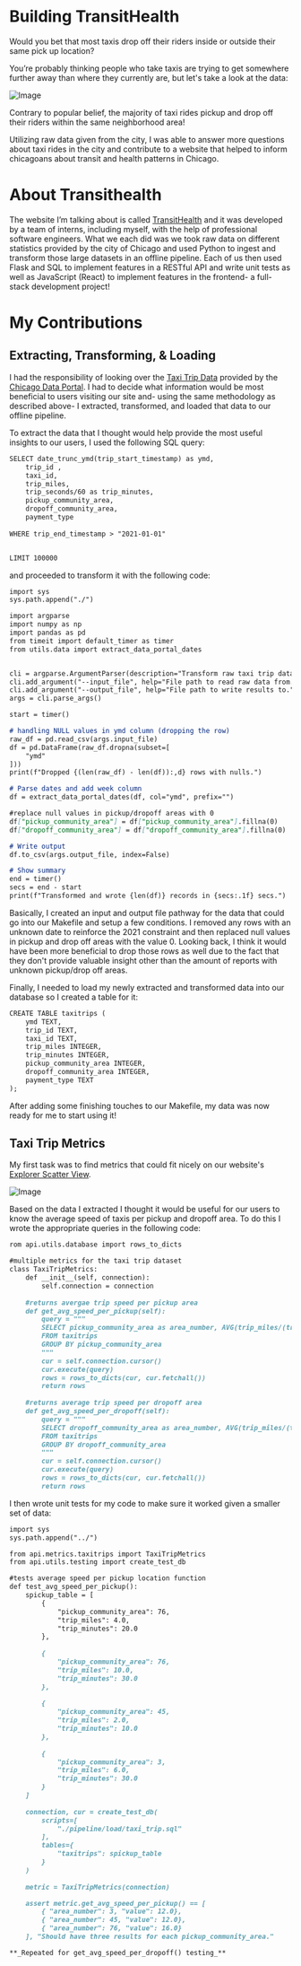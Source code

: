 # Building TransitHealth

Would you bet that most taxis drop off their riders inside or outside their same pick up location?

You’re probably thinking people who take taxis are trying to get somewhere further away than where they currently are, but let's take a look at the data:

![Image](https://i.ibb.co/1JphCYR/taxisnip.jpg)

Contrary to popular belief, the majority of taxi rides pickup and drop off their riders within the same neighborhood area! 

Utilizing raw data given from the city, I was able to answer more questions about taxi rides in the city and contribute to a website that helped to inform chicagoans about transit and health patterns in Chicago.

# About Transithealth

The website I’m talking about is called [TransitHealth](https://scarletstudio.github.io/transithealth ) and it was developed by a team of interns, including myself, with the help of professional software engineers. What we each did was we took raw data on different statistics provided by the city of Chicago and used Python to ingest and transform those large datasets in an offline pipeline. Each of us then used Flask and SQL to implement features in a RESTful API and write unit tests as well as JavaScript (React) to implement features in the frontend- a full-stack development project!

# My Contributions

## Extracting, Transforming, & Loading
I had the responsibility of looking over the [Taxi Trip Data](https://data.cityofchicago.org/Transportation/Taxi-Trips/wrvz-psew) provided by the [Chicago Data Portal](https://data.cityofchicago.org/). I had to decide what information would be most beneficial to users visiting our site and- using the same methodology as described above- I extracted, transformed, and loaded that data to our offline pipeline.

To extract the data that I thought would help provide the most useful insights to our users, I used the following SQL query:
```markdown
SELECT date_trunc_ymd(trip_start_timestamp) as ymd, 
    trip_id , 
    taxi_id, 
    trip_miles, 
    trip_seconds/60 as trip_minutes,
    pickup_community_area,
    dropoff_community_area,
    payment_type
    
WHERE trip_end_timestamp > "2021-01-01"


LIMIT 100000
```

and proceeded to transform it with the following code:
```markdown
import sys
sys.path.append("./")

import argparse
import numpy as np
import pandas as pd
from timeit import default_timer as timer
from utils.data import extract_data_portal_dates


cli = argparse.ArgumentParser(description="Transform raw taxi trip data.")
cli.add_argument("--input_file", help="File path to read raw data from.")
cli.add_argument("--output_file", help="File path to write results to.")
args = cli.parse_args()

start = timer()

# handling NULL values in ymd column (dropping the row)
raw_df = pd.read_csv(args.input_file)
df = pd.DataFrame(raw_df.dropna(subset=[
    "ymd"
]))
print(f"Dropped {(len(raw_df) - len(df)):,d} rows with nulls.")

# Parse dates and add week column
df = extract_data_portal_dates(df, col="ymd", prefix="")

#replace null values in pickup/dropoff areas with 0
df["pickup_community_area"] = df["pickup_community_area"].fillna(0)
df["dropoff_community_area"] = df["dropoff_community_area"].fillna(0)

# Write output
df.to_csv(args.output_file, index=False)

# Show summary
end = timer()
secs = end - start
print(f"Transformed and wrote {len(df)} records in {secs:.1f} secs.")
```
Basically, I created an input and output file pathway for the data that could go into our Makefile and setup a few conditions. I removed any rows with an unknown date to reinforce the 2021 constraint and then replaced null values in pickup and drop off areas with the value 0. Looking back, I think it would have been more beneficial to drop those rows as well due to the fact that they don't provide valuable insight other than the amount of reports with unknown pickup/drop off areas. 

Finally, I needed to load my newly extracted and transformed data into our database so I created a table for it:
```markdown
CREATE TABLE taxitrips (
    ymd TEXT,
    trip_id TEXT,
    taxi_id TEXT,
    trip_miles INTEGER,
    trip_minutes INTEGER,
    pickup_community_area INTEGER,
    dropoff_community_area INTEGER,
    payment_type TEXT
);
```
After adding some finishing touches to our Makefile, my data was now ready for me to start using it!

## Taxi Trip Metrics

My first task was to find metrics that could fit nicely on our website's [Explorer Scatter View](https://scarletstudio.github.io/transithealth/scatter).

![Image](https://i.ibb.co/zSCTX7h/scatterv.jpg)

Based on the data I extracted I thought it would be useful for our users to know the average speed of taxis per pickup and dropoff area. 
To do this I wrote the appropriate queries in the following code:
```markdown
rom api.utils.database import rows_to_dicts

#multiple metrics for the taxi trip dataset
class TaxiTripMetrics:
    def __init__(self, connection):
        self.connection = connection
        
    #returns avergae trip speed per pickup area    
    def get_avg_speed_per_pickup(self):
        query = """
        SELECT pickup_community_area as area_number, AVG(trip_miles/(trip_minutes/60)) as value
        FROM taxitrips
        GROUP BY pickup_community_area
        """
        cur = self.connection.cursor()
        cur.execute(query)
        rows = rows_to_dicts(cur, cur.fetchall())
        return rows
        
    #returns average trip speed per dropoff area
    def get_avg_speed_per_dropoff(self):
        query = """
        SELECT dropoff_community_area as area_number, AVG(trip_miles/(trip_minutes/60)) as value
        FROM taxitrips
        GROUP BY dropoff_community_area
        """
        cur = self.connection.cursor()
        cur.execute(query)
        rows = rows_to_dicts(cur, cur.fetchall())
        return rows
```
I then wrote unit tests for my code to make sure it worked given a smaller set of data:

```markdown
import sys
sys.path.append("../")

from api.metrics.taxitrips import TaxiTripMetrics
from api.utils.testing import create_test_db

#tests average speed per pickup location function
def test_avg_speed_per_pickup():
    spickup_table = [
        {
            "pickup_community_area": 76,
            "trip_miles": 4.0,
            "trip_minutes": 20.0
        },
        
        {
            "pickup_community_area": 76,
            "trip_miles": 10.0,
            "trip_minutes": 30.0
        },
        
        {
            "pickup_community_area": 45,
            "trip_miles": 2.0,
            "trip_minutes": 10.0
        },
        
        {
            "pickup_community_area": 3,
            "trip_miles": 6.0,
            "trip_minutes": 30.0
        }
    ]
    
    connection, cur = create_test_db(
        scripts=[
            "./pipeline/load/taxi_trip.sql"
        ],
        tables={
            "taxitrips": spickup_table
        }
    )
    
    metric = TaxiTripMetrics(connection)

    assert metric.get_avg_speed_per_pickup() == [
        { "area_number": 3, "value": 12.0},
        { "area_number": 45, "value": 12.0},
        { "area_number": 76, "value": 16.0}
    ], "Should have three results for each pickup_community_area."

**_Repeated for get_avg_speed_per_dropoff() testing_**
```
